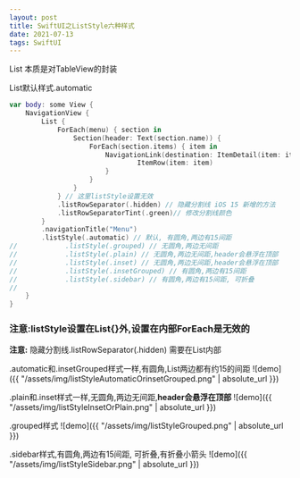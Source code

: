 ```yaml
---
layout: post
title: SwiftUI之ListStyle六种样式
date: 2021-07-13
tags: SwiftUI
---
```


List 本质是对TableView的封装

List默认样式.automatic

```swift
var body: some View {
    NavigationView {
        List {
            ForEach(menu) { section in
                Section(header: Text(section.name)) {
                    ForEach(section.items) { item in
                        NavigationLink(destination: ItemDetail(item: item)) {
                                ItemRow(item: item)
                        }
                    }
                }
            } // 这里listStyle设置无效
            .listRowSeparator(.hidden) // 隐藏分割线 iOS 15 新增的方法
            .listRowSeparatorTint(.green)// 修改分割线颜色
        }
        .navigationTitle("Menu")
        .listStyle(.automatic) // 默认, 有圆角,两边有15间距
//            .listStyle(.grouped) // 无圆角,两边无间距
//            .listStyle(.plain) // 无圆角,两边无间距,header会悬浮在顶部
//            .listStyle(.inset) // 无圆角,两边无间距,header会悬浮在顶部
//            .listStyle(.insetGrouped) // 有圆角,两边有15间距
//            .listStyle(.sidebar) // 有圆角,两边有15间距, 可折叠
//
    }
}
```

### 注意:listStyle设置在List{}外,设置在内部ForEach是无效的

**注意:** 隐藏分割线.listRowSeparator(.hidden) 需要在List内部

.automatic和.insetGrouped样式一样,有圆角,List两边都有约15的间距
![demo]({{ "/assets/img/listStyleAutomaticOrinsetGrouped.png" | absolute_url }})


.plain和.inset样式一样,无圆角,两边无间距,**header会悬浮在顶部**
![demo]({{ "/assets/img/listStyleInsetOrPlain.png" | absolute_url }})

.grouped样式
![demo]({{ "/assets/img/listStyleGrouped.png" | absolute_url }})

.sidebar样式,有圆角,两边有15间距, 可折叠,有折叠小箭头
![demo]({{ "/assets/img/listStyleSidebar.png" | absolute_url }})
